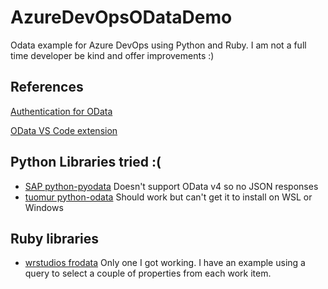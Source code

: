 # AzureDevOpsODataDemo
Odata example for Azure DevOps using Python and Ruby. I am not a full time developer be kind and offer improvements :)


## References
[Authentication for OData](https://docs.microsoft.com/en-us/azure/devops/report/powerbi/client-authentication-options?view=azure-devops)

[OData VS Code extension](https://docs.microsoft.com/en-us/azure/devops/report/powerbi/odataquery-connect?view=azure-devops)

## Python Libraries tried :(
* [SAP python-pyodata](https://github.com/SAP/python-pyodata) Doesn't support OData v4 so no JSON responses
* [tuomur python-odata](https://github.com/tuomur/python-odata) Should work but can't get it to install on WSL or Windows

## Ruby libraries
* [wrstudios frodata](https://github.com/wrstudios/frodata) Only one I got working. I have an example using a query to select a couple of properties from each work item.